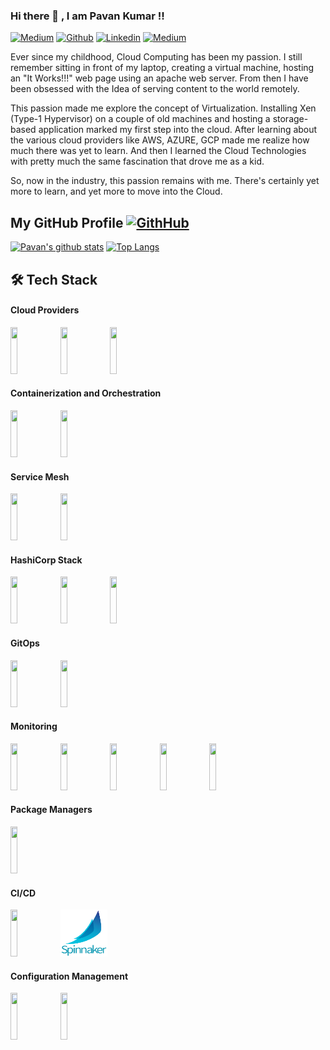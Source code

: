 ### Hi there 👋 ,  I am Pavan Kumar !!

[![Medium](https://img.shields.io/badge/-Portfolio-red?style=flat&logo=appveyor&logoColor=white)](https://pavan1999-kumar.medium.com/)
[![Github](https://img.shields.io/badge/-Github-000?style=flat&logo=Github&logoColor=white)](https://github.com/pavan-kumar-99)
[![Linkedin](https://img.shields.io/badge/-LinkedIn-blue?style=flat&logo=Linkedin&logoColor=white)](https://www.linkedin.com/in/pavankumar1999/)
[![Medium](https://img.shields.io/static/v1?label=M&message=Medium&color=black)](https://pavan1999-kumar.medium.com/)

Ever since my childhood, Cloud Computing has been my passion. I still remember sitting in front of my laptop, creating a virtual machine, hosting an "It Works!!!" web page using an apache web server. From then I have been obsessed with the Idea of serving content to the world remotely.

This passion made me explore the concept of Virtualization. Installing Xen (Type-1 Hypervisor) on a couple of old machines and hosting a storage-based application marked my first step into the cloud. After learning about the various cloud providers like AWS, AZURE, GCP made me realize how much there was yet to learn. And then I learned the Cloud Technologies with pretty much the same fascination that drove me as a kid.

So, now in the industry, this passion remains with me. There's certainly yet more to learn, and yet more to move into the Cloud.

## My GitHub Profile [![GithHub](https://img.shields.io/github/forks/pavan-kumar-99/medium-manifests?style=social)](https://github.com/pavan-kumar-99) 

[![Pavan's github stats](https://github-readme-stats.vercel.app/api?username=pavan-kumar-99&theme=material-palenight&count_private=true&hide=contribs)](https://github.com/pavan-kumar-99)
[![Top Langs](https://github-readme-stats.vercel.app/api/top-langs/?username=pavan-kumar-99&theme=material-palenight&hide=Jupyter&layout=compact)](https://github.com/pavan-kumar-99)

## 🛠 Tech Stack

#### Cloud Providers
 
 <p float="left">
   <code><img width="15%" height="75" src="https://www.vectorlogo.zone/logos/amazon_aws/amazon_aws-ar21.svg"></code>
   <code><img width="15%" height="75" src="https://www.vectorlogo.zone/logos/microsoft_azure/microsoft_azure-ar21.svg"></code>
   <code><img width="15%" height="75" src="https://www.vectorlogo.zone/logos/google_cloud/google_cloud-ar21.svg"></code>
 </p>
 
 #### Containerization and Orchestration
 
  <p float="left">
   <code><img width="15%" height="75" src="https://www.vectorlogo.zone/logos/kubernetes/kubernetes-ar21.svg"></code>
   <code><img width="15%" height="75" src="https://www.vectorlogo.zone/logos/docker/docker-ar21.svg"></code>
 </p>
 
 
  #### Service Mesh
 
  <p float="left">
   <code><img width="15%" height="75" src="https://www.vectorlogo.zone/logos/linkerdio/linkerdio-ar21.svg"></code>
   <code><img width="15%" height="75" src="https://www.vectorlogo.zone/logos/istioio/istioio-ar21.svg"></code>
 </p>
 
 
 #### HashiCorp Stack 
 
  <p float="left">
   <code><img width="15%" height="75" src="https://www.vectorlogo.zone/logos/terraformio/terraformio-ar21.svg"></code>
   <code><img width="15%" height="75" src="https://www.vectorlogo.zone/logos/vaultproject/vaultproject-ar21.svg"></code>
   <code><img width="15%" height="75" src="https://www.vectorlogo.zone/logos/consulio/consulio-ar21.svg"></code>
 </p>
 
 #### GitOps 
 
  <p float="left">
   <code><img width="15%" height="75" src="https://www.vectorlogo.zone/logos/argoprojio/argoprojio-ar21.svg"></code>
   <code><img width="15%" height="75" src="https://www.vectorlogo.zone/logos/fluxcdio/fluxcdio-ar21.svg"></code>
 </p>
 
  #### Monitoring 
   
  <p float="left">
   <code><img width="15%" height="75" src="https://www.vectorlogo.zone/logos/grafana/grafana-ar21.svg"></code>
   <code><img width="15%" height="75" src="https://www.vectorlogo.zone/logos/prometheusio/prometheusio-ar21.svg"></code>
   <code><img width="15%" height="75" src="https://www.vectorlogo.zone/logos/elastic/elastic-ar21.svg"></code>
   <code><img width="15%" height="75" src="https://www.vectorlogo.zone/logos/elasticco_logstash/elasticco_logstash-ar21.svg"></code>
   <code><img width="15%" height="75" src="https://www.vectorlogo.zone/logos/elasticco_kibana/elasticco_kibana-ar21.svg"></code>
 </p>
 
 #### Package Managers 
 
   <p float="left">
   <code><img width="15%" height="75" src="https://www.vectorlogo.zone/logos/helmsh/helmsh-ar21.svg"></code>
 </p>
 
#### CI/CD

   <p float="left">
   <code><img width="15%" height="75" src="https://www.vectorlogo.zone/logos/jenkins/jenkins-ar21.svg"></code>
   <code><img width="15%" height="75" src="https://github.com/cncf/landscape/blob/master/hosted_logos/spinnaker.svg"></code>
 </p>
 
 #### Configuration Management 
 
   <p float="left">
   <code><img width="15%" height="75" src="https://www.vectorlogo.zone/logos/chefio/chefio-ar21.svg"></code>
   <code><img width="15%" height="75" src="https://www.vectorlogo.zone/logos/ansible/ansible-ar21.svg"></code>
 </p>

